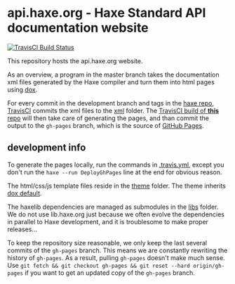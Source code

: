 # api.haxe.org - Haxe Standard API documentation website

[![TravisCI Build Status](https://travis-ci.org/HaxeFoundation/api.haxe.org.svg?branch=master)](https://travis-ci.org/HaxeFoundation/api.haxe.org)

This repository hosts the api.haxe.org website.

As an overview, a program in the master branch takes the documentation xml files generated by the Haxe compiler and turn them into html pages using [dox](https://github.com/HaxeFoundation/dox).

For every commit in the development branch and tags in the [haxe repo](https://github.com/HaxeFoundation/haxe), [TravisCI](https://travis-ci.org/HaxeFoundation/haxe) commits the xml files to the [xml](xml) folder. The [TravisCI build of **this** repo](https://travis-ci.org/HaxeFoundation/api.haxe.org) will then take care of generating the pages, and than commit the output to the `gh-pages` branch, which is the source of [GitHub Pages](https://pages.github.com/).

## development info

To generate the pages locally, run the commands in [.travis.yml](.travis.yml), except you don't run the `haxe --run DeployGhPages` line at the end for obvious reason.

The html/css/js template files reside in the [theme](theme) folder. The theme inherits [dox default](https://github.com/HaxeFoundation/dox/tree/master/themes/default).

The haxelib dependencies are managed as submodules in the [libs](libs) folder. We do not use lib.haxe.org just because we often evolve the dependencies in parallel to Haxe development, and it is troublesome to make proper releases...

To keep the repository size reasonable, we only keep the last several commits of the `gh-pages` branch. This means we are constantly rewriting the history of `gh-pages`. As a result, pulling `gh-pages` doesn't make much sense. Use `git fetch && git checkout gh-pages && git reset --hard origin/gh-pages` if you want to get an updated copy of the `gh-pages` branch.
